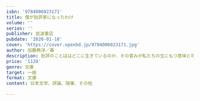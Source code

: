 ```yaml
---
isbn: '9784006023171'
title: 僕が批評家になったわけ
volume: ''
series: ''
publisher: 岩波書店
pubdate: '2020-01-18'
cover: 'https://cover.openbd.jp/9784006023171.jpg'
author: 加藤典洋／著
description: 批評のことばはどこに生きているのか．その営みが私たちの生にもつ意味と可能性を，世界と切り結ぶ思考の原風景から明らかにする．
price: '1120'
genre: 文庫
target: 一般
format: 文庫
content: 日本文学、評論、随筆、その他

---
```

